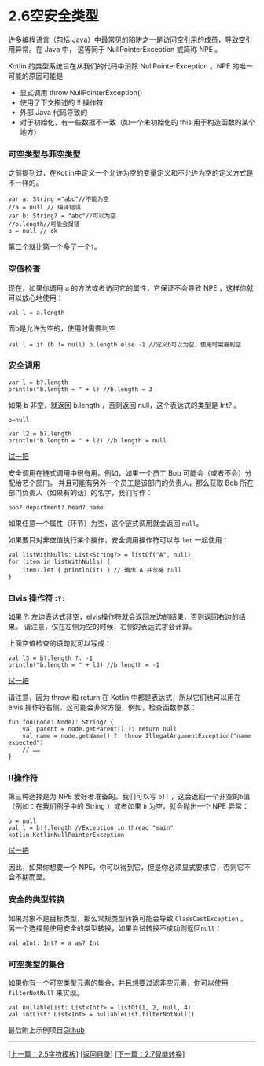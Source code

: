 # 2.6空安全类型

许多编程语言（包括 Java）中最常见的陷阱之一是访问空引用的成员，导致空引用异常。在 Java 中， 这等同于 NullPointerException 或简称 NPE 。

Kotlin 的类型系统旨在从我们的代码中消除 NullPointerException 。NPE 的唯一可能的原因可能是

- 显式调用 throw NullPointerException()
- 使用了下文描述的 !! 操作符
- 外部 Java 代码导致的
- 对于初始化，有一些数据不一致（如一个未初始化的 this 用于构造函数的某个地方）

### 可空类型与菲空类型

之前提到过，在Kotlin中定义一个允许为空的变量定义和不允许为空的定义方式是不一样的。

	var a: String ="abc"//不能为空
	//a = null // 编译错误
	var b: String? = "abc"//可以为空
	//b.length//可能会报错
    b = null // ok

第二个就比第一个多了一个`?`。

### 空值检查

现在，如果你调用 a 的方法或者访问它的属性，它保证不会导致 NPE ，这样你就可以放心地使用：

	val l = a.length

而b是允许为空的，使用时需要判空

	val l = if (b != null) b.length else -1 //定义b可以为空，使用时需要判空

### 安全调用

	var l = b?.length 
    println("b.length = " + l) //b.length = 3

如果 b 非空，就返回 b.length ，否则返回 null，这个表达式的类型是 Int? 。

    b=null

    var l2 = b?.length
    println("b.length = " + l2) //b.length = null

[试一把](https://try.kotlinlang.org/#/UserProjects/8ln3dmfsbbqd4ph0s3pdpqpdpn/rgdbiv0lp2a8hh3q3sdc3b55q7)

安全调用在链式调用中很有用。例如，如果一个员工 Bob 可能会（或者不会）分配给艺个部门， 并且可能有另外一个员工是该部门的负责人，那么获取 Bob
所在部门负责人（如果有的话）的名字，我们写作：

	bob?.department?.head?.name

如果任意一个属性（环节）为空，这个链式调用就会返回 `null`。

如果要只对非空值执行某个操作，安全调用操作符可以与 `let` 一起使用：

	val listWithNulls: List<String?> = listOf("A", null)
	for (item in listWithNulls) {
		item?.let { println(it) } // 输出 A 并忽略 null
	}

### Elvis 操作符 :`?:`

如果 ?: 左边表达式非空，elvis操作符就会返回左边的结果，否则返回右边的结果。 
请注意，仅在左侧为空的时候，右侧的表达式才会计算。

上面空值检查的语句就可以写成：

    val l3 = b?.length ?: -1
    println("b.length = " + l3) //b.length = -1

[试一把](https://try.kotlinlang.org/#/UserProjects/8ln3dmfsbbqd4ph0s3pdpqpdpn/rgdbiv0lp2a8hh3q3sdc3b55q7)

请注意，因为 throw 和 return 在 Kotlin 中都是表达式，所以它们也可以⽤在 elvis 操作符右侧。这可能会非常方便，例如，检查函数参数：

	fun foo(node: Node): String? {
		val parent = node.getParent() ?: return null
		val name = node.getName() ?: throw IllegalArgumentException("name expected")
		// ……
	}

### !!操作符

第三种选择是为 NPE 爱好者准备的。我们可以写 `b!!` ，这会返回一个非空的` b `值 （例如：在我们例子中的 String ）或者如果 `b` 为空，就会抛出一个
NPE 异常：

    b = null
	val l = b!!.length //Exception in thread "main" kotlin.KotlinNullPointerException

[试一把](https://try.kotlinlang.org/#/UserProjects/8ln3dmfsbbqd4ph0s3pdpqpdpn/rgdbiv0lp2a8hh3q3sdc3b55q7)

因此，如果你想要一个 NPE，你可以得到它，但是你必须显式要求它，否则它不会不期而至。

### 安全的类型转换

如果对象不是目标类型，那么常规类型转换可能会导致 `ClassCastException` 。 另一个选择是使用安全的类型转换，如果尝试转换不成功则返回`null`：

	val aInt: Int? = a as? Int

### 可空类型的集合

如果你有一个可空类型元素的集合，并且想要过滤非空元素，你可以使用`filterNotNull` 来实现。

	val nullableList: List<Int?> = listOf(1, 2, null, 4)
	val intList: List<Int> = nullableList.filterNotNull()

最后附上示例项目[Github](https://github.com/Sogrey/Kotlin-Notes/tree/master/source/P02)

---
[[上一篇：2.5字符模板](https://sogrey.github.io/Kotlin-Notes/notes/2%E5%9F%BA%E6%9C%AC%E8%AF%AD%E6%B3%95/2.5%E5%AD%97%E7%AC%A6%E6%A8%A1%E6%9D%BF)] [[返回目录](https://sogrey.github.io/Kotlin-Notes/)] [[下一篇：2.7智能转换](https://sogrey.github.io/Kotlin-Notes/notes/2%E5%9F%BA%E6%9C%AC%E8%AF%AD%E6%B3%95/2.7%E6%99%BA%E8%83%BD%E8%BD%AC%E6%8D%A2)]